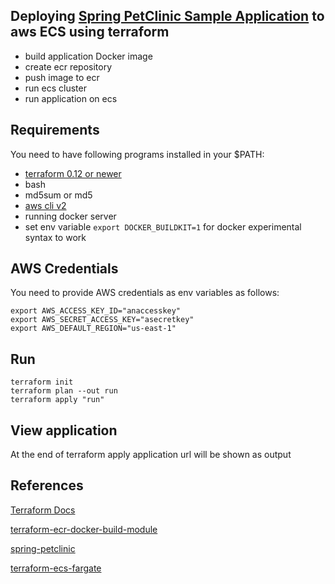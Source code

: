 ## Deploying [Spring PetClinic Sample Application](https://github.com/spring-projects/spring-petclinic) to aws ECS using terraform

* build application Docker image
* create ecr repository
* push image to ecr
* run ecs cluster
* run application on ecs


## Requirements

You need to have following programs installed in your $PATH:

* [terraform 0.12 or newer](https://www.terraform.io/downloads.html)
* bash
* md5sum or md5
* [aws cli v2](https://docs.aws.amazon.com/cli/latest/userguide/install-cliv2.html)
* running docker server
* set env variable `export DOCKER_BUILDKIT=1` for docker experimental syntax to work

## AWS Credentials
You need to provide AWS credentials as env variables as follows:

```
export AWS_ACCESS_KEY_ID="anaccesskey"
export AWS_SECRET_ACCESS_KEY="asecretkey"
export AWS_DEFAULT_REGION="us-east-1"
```
## Run
```
terraform init
terraform plan --out run
terraform apply "run"
```

## View application

At the end of terraform apply application url will be shown as output

## References
[Terraform Docs](https://www.terraform.io/docs/)

[terraform-ecr-docker-build-module](https://github.com/onnimonni/terraform-ecr-docker-build-module)

[spring-petclinic](https://github.com/spring-projects/spring-petclinic)

[terraform-ecs-fargate](https://github.com/bradford-hamilton/terraform-ecs-fargate)
